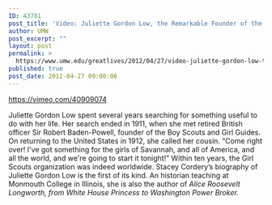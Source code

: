 ```yaml
---
ID: 43781
post_title: 'Video: Juliette Gordon Low, the Remarkable Founder of the Girl Scouts'
author: UMW
post_excerpt: ""
layout: post
permalink: >
  https://www.umw.edu/greatlives/2012/04/27/video-juliette-gordon-low-the-founder-of-the-girl-scouts/
published: true
post_date: 2012-04-27 09:00:06
---
```

https://vimeo.com/40909074

Juliette Gordon Low spent several years searching for something useful to do with her life. Her search ended in 1911, when she met retired British officer Sir Robert Baden-Powell, founder of the Boy Scouts and Girl Guides. On returning to the United States in 1912, she called her cousin. “Come right over! I've got something for the girls of Savannah, and all of America, and all the world, and we're going to start it tonight!” Within ten years, the Girl Scouts organization was indeed worldwide. Stacey Cordery’s biography of Juliette Gordon Low is the first of its kind. An historian teaching at Monmouth College in Illinois, she is also the author of <em>Alice Roosevelt Longworth, from White House Princess to Washington Power Broker.</em>